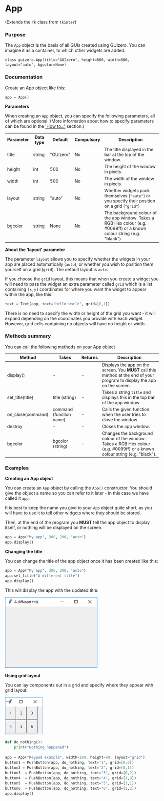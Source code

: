 # App

(Extends the `Tk` class from `tkinter`)

### Purpose
The `App` object  is the basis of all GUIs created using GUIzero. You can imagine it as a container, to which other widgets are added.

```
class guizero.App(title="GUIzero", height=500, width=500, layout="auto", bgcolor=None)
```


### Documentation

Create an App object like this:

```python
app = App()
```

**Parameters**

When creating an `App` object, you can specify the following parameters, all of which are optional. (More information about how to specify parameters can be found in the ['How to...'](./howto/) section.)

| Parameter | Data type | Default | Compulsory | Description                         |
| --------- | --------- | ------- | ---------- | -------------------------|
| title     | string    | "GUIzero" | No       | The title displayed in the bar at the top of the window. |
| height    | int       | 500     | No         | The height of the window in pixels. |
| width     | int       | 500     | No         | The width of the window in pixels.  |
| layout    | string    | "auto"  | No         | Whether widgets pack themselves (`"auto"`) or you specify their position on a grid (`"grid"`) |
| bgcolor    | string    | None  | No         | The background colour of the app window. Takes a RGB Hex colour (e.g. #0099ff) or a known colour string (e.g. "black").  |


**About the 'layout' parameter**

The parameter `layout` allows you to specify whether the widgets in your app are placed automatically (`auto`), or whether you wish to position them yourself on a grid (`grid`). The default layout is `auto`.

If you choose the `grid` layout, this means that when you create a widget you will need to pass the widget an extra parameter called `grid` which is a list containing `[x,y]` coordinates for where you want the widget to appear within the app, like this:

```python
text = Text(app, text="Hello world", grid=[0,1])
```

There is no need to specify the width or height of the grid you want - it will expand depending on the coordinates you provide with each widget. However, grid cells containing no objects will have no height or width.

### Methods summary

You can call the following methods on your App object

| Method        | Takes     | Returns    | Description                |
| ------------- | --------- | ---------- | -------------------------- |
| display()     |-          | -          | Displays the app on the screen. You **MUST** call this method at the end of your program to display the app on the screen. |
| set_title(title)   | title (string)         | -          | Takes a string `title` and displays this in the top bar of the app window        |
| on_close(command)   | command (function name)         | -          | Calls the given function when the user tries to close the window.      |
| destroy   | -         | -          | Closes the app window.    |
| bgcolor   | bgcolor (string)       | -          | Changes the background colour of the window. Takes a RGB Hex colour (e.g. #0099ff) or a known colour string (e.g. "black").   |

### Examples

**Creating an App object**

You can create an `App` object by calling the `App()` constructor. You should give the object a name so you can refer to it later - in this case we have called it `app`.

It is best to keep the name you give to your `App` object quite short, as you will have to use it to tell other widgets where they should be stored.

Then, at the end of the program you **MUST** tell the app object to display itself, or nothing will be displayed on the screen.

```python
app = App("My app", 300, 200, "auto")
app.display()
```

**Changing the title**

You can change the title of the app object once it has been created like this:

```python
app = App("My app", 300, 200, "auto")
app.set_title("A different title")
app.display()
```
This will display the app with the updated title:

![App title](images/app_set_title.png)

**Using grid layout**

You can lay components out in a grid and specify where they appear with grid layout.

![App title](images/Keypad_windows.png)

```python
def do_nothing():
    print("Nothing happened")

app = App("Keypad example", width=100, height=90, layout="grid")
button1 = PushButton(app, do_nothing, text="1", grid=[0,0])
button2 = PushButton(app, do_nothing, text="2", grid=[0,1])
button3  = PushButton(app, do_nothing, text="3", grid=[0,2])
button4  = PushButton(app, do_nothing, text="4", grid=[1,0])
button5  = PushButton(app, do_nothing, text="5", grid=[1,1])
button6  = PushButton(app, do_nothing, text="6", grid=[1,2])
app.display()
```
